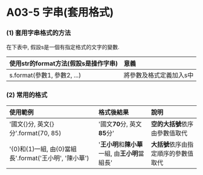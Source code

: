 # A03-5 字串(套用格式)


### (1) 套用字串格式的方法

在下表中, 假設s是一個有指定格式的文字的變數.

| 使用str的format方法(假設s是操作字串) | 意義 |
|:---------|:------|
| s.format(參數1, 參數2, ...) | 將參數及格式定義加入s中 |


### (2) 常用的格式

| 使用範例 | 格式後結果 |  說明  |
|:---------|:------|:--------|
| '國文{}分, 英文{}分'.format(70, 85) | '國文**70**分, 英文**85**分' | **空的大括號**依序由參數值取代|
| '{0}和{1}一組, 由{0}當組長'.format('王小明', '陳小華') | '**王小明**和**陳小華**一組, 由**王小明**當組長' | **大括號**依序由指定順序的參數值取代|
